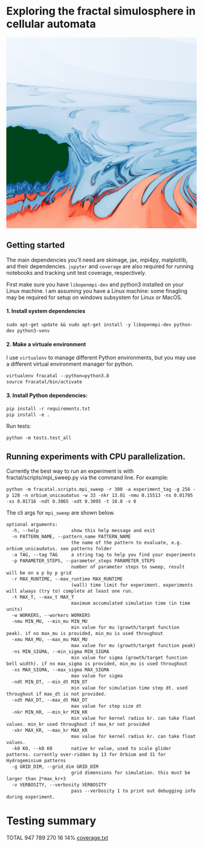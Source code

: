 # Exploring the fractal simulosphere in cellular automata

<div align="center">
  <img src="assets/banner_figure_orbium_unicaudatus_dt_sigma.png">
</div>

## Getting started

The main dependencies you'll need are skimage, jax, mpi4py, matplotlib, and their dependencies. `jupyter` and `coverage` are also required for running notebooks and tracking unit test coverage, respectively.

First make sure you have `libopenmpi-dev` and python3 installed on your Linux machine. I am assuming you have a Linux machine: some finagling may be required for setup on windows subsystem for Linux or MacOS.

#### 1. Install system dependencies

```
sudo apt-get update && sudo apt-get install -y libopenmpi-dev python-dev python3-venv 
```

#### 2. Make a virtuale environment

I use `virtualenv` to manage different Python environments, but you may use a different virtual environment manager for python. 

```
virtualenv fracatal --python=python3.8
source fracatal/bin/activate
```

#### 3. Install Python dependencies:

```
pip install -r requirements.txt
pip install -e . 
```

Run tests:

```
python -m tests.test_all
```


## Running experiments with CPU parallelization.

Currently the best way to run an experiment is with fractal/scripts/mpi_sweep.py via the command line. For example:

```
python -m fracatal.scripts.mpi_sweep -r 300 -a experiment_tag -g 256 -p 128 -n orbium_unicaudatus -w 33 -nkr 13.01 -nmu 0.15513 -ns 0.01705 -xs 0.01716 -ndt 0.3065 -xdt 0.3095 -t 10.0 -v 0
```

The cli args for `mpi_sweep` are shown below. 

```
optional arguments:
  -h, --help            show this help message and exit
  -n PATTERN_NAME, --pattern_name PATTERN_NAME
                        the name of the pattern to evaluate, e.g. orbium_unicaudatus. see patterns folder
  -a TAG, --tag TAG     a string tag to help you find your experiments
  -p PARAMETER_STEPS, --parameter_steps PARAMETER_STEPS
                        number of parameter steps to sweep, result will be on a p by p grid
  -r MAX_RUNTIME, --max_runtime MAX_RUNTIME
                        (wall) time limit for experiment. experiments will always (try to) complete at least one run.
  -t MAX_T, --max_t MAX_T
                        maximum accumulated simulation time (in time units)
  -w WORKERS, --workers WORKERS
  -nmu MIN_MU, --min_mu MIN_MU
                        min value for mu (growth/target function peak). if no max_mu is provided, min_mu is used throughout
  -xmu MAX_MU, --max_mu MAX_MU
                        max value for mu (growth/target function peak)
  -ns MIN_SIGMA, --min_sigma MIN_SIGMA
                        min value for sigma (growth/target function bell width). if no max_sigma is provided, min_mu is used throughout
  -xs MAX_SIGMA, --max_sigma MAX_SIGMA
                        max value for sigma
  -ndt MIN_DT, --min_dt MIN_DT
                        min value for simulation time step dt. used throughout if max_dt is not provided.
  -xdt MAX_DT, --max_dt MAX_DT
                        max value for step size dt
  -nkr MIN_KR, --min_kr MIN_KR
                        min value for kernel radius kr. can take float values. min_kr used throughout if max_kr not provided
  -xkr MAX_KR, --max_kr MAX_KR
                        max value for kernel radius kr. can take float values.
  -k0 K0, --k0 K0       native kr value, used to scale glider patterns. currently over-ridden by 13 for Orbium and 31 for Hydrogeminium patterns
  -g GRID_DIM, --grid_dim GRID_DIM
                        grid dimensions for simulation. this must be larger than 2*max_kr+3
  -v VERBOSITY, --verbosity VERBOSITY
                        pass --verbosity 1 to print out debugging info during experiment.

```


# Testing summary

TOTAL                                     947    789    270     16    14% [coverage.txt](coverage.txt) 
